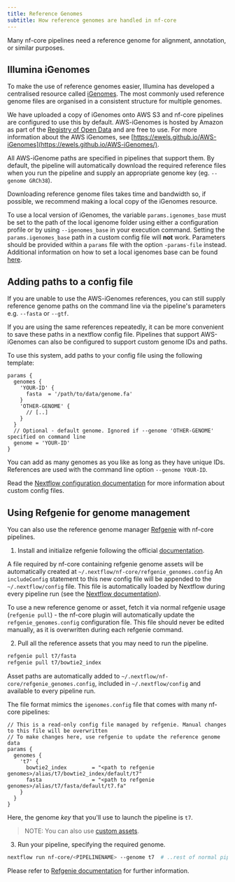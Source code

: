 ```yaml
---
title: Reference Genomes
subtitle: How reference genomes are handled in nf-core
---
```


Many nf-core pipelines need a reference genome for alignment, annotation, or similar purposes.

## Illumina iGenomes

To make the use of reference genomes easier, Illumina has developed a centralised resource called [iGenomes](https://support.illumina.com/sequencing/sequencing_software/igenome.html).
The most commonly used reference genome files are organised in a consistent structure for multiple genomes.

We have uploaded a copy of iGenomes onto AWS S3 and nf-core pipelines are configured to use this by default.
AWS-iGenomes is hosted by Amazon as part of the [Registry of Open Data](https://registry.opendata.aws/aws-igenomes/) and are free to use. For more information about the AWS iGenomes, see [https://ewels.github.io/AWS-iGenomes](https://ewels.github.io/AWS-iGenomes/).

All AWS-iGenome paths are specified in pipelines that support them.
By default, the pipeline will automatically download the required reference files when you run the pipeline and supply an appropriate genome key (eg. `--genome GRCh38`).

Downloading reference genome files takes time and bandwidth so, if possible, we recommend making a local copy of the iGenomes resource.

To use a local version of iGenomes, the variable `params.igenomes_base` must be set to the path of the local igenome folder using either a configuration profile or by using `--igenomes_base` in your execution command.
Setting the `params.igenomes_base` path in a custom config file will **not** work.
Parameters should be provided within a `params` file with the option `-params-file` instead.
Additional information on how to set a local igenomes base can be found [here](troubleshooting.md#using-a-local-version-of-igenomes).

## Adding paths to a config file

If you are unable to use the AWS-iGenomes references, you can still supply reference genome paths on the command line via the pipeline's parameters e.g. `--fasta` or `--gtf`.

If you are using the same references repeatedly, it can be more convenient to save these paths in a nextflow config file.
Pipelines that support AWS-iGenomes can also be configured to support custom genome IDs and paths.

To use this system, add paths to your config file using the following template:

```nextflow
params {
  genomes {
    'YOUR-ID' {
      fasta  = '/path/to/data/genome.fa'
    }
    'OTHER-GENOME' {
      // [..]
    }
  }
  // Optional - default genome. Ignored if --genome 'OTHER-GENOME' specified on command line
  genome = 'YOUR-ID'
}
```

You can add as many genomes as you like as long as they have unique IDs.
References are used with the command line option `--genome YOUR-ID`.

Read the [Nextflow configuration documentation](configuration.md) for more information about custom config files.

## Using Refgenie for genome management

You can also use the reference genome manager [Refgenie](http://refgenie.databio.org/en/latest/overview/) with nf-core pipelines.

1. Install and initialize refgenie following the official [documentation](http://refgenie.databio.org/en/latest/install/).

A file required by nf-core containing refgenie genome assets will be automatically created at `~/.nextflow/nf-core/refgenie_genomes.config`
An `includeConfig` statement to this new config file will be appended to the `~/.nextflow/config` file. This file is automatically loaded by Nextflow during every pipeline run (see the [Nextflow documentation](https://nextflow.io/docs/latest/config.html)).

To use a new reference genome or asset, fetch it via normal refgenie usage (`refgenie pull`) - the nf-core plugin will automatically update the `refgenie_genomes.config` configuration file.
This file should never be edited manually, as it is overwritten during each refgenie command.

2. Pull all the reference assets that you may need to run the pipeline.

```bash
refgenie pull t7/fasta
refgenie pull t7/bowtie2_index
```

Asset paths are automatically added to `~/.nextflow/nf-core/refgenie_genomes.config`, included in `~/.nextflow/config` and available to every pipeline run.

The file format mimics the `igenomes.config` file that comes with many nf-core pipelines:

```nextflow
// This is a read-only config file managed by refgenie. Manual changes to this file will be overwritten
// To make changes here, use refgenie to update the reference genome data
params {
  genomes {
    't7' {
      bowtie2_index        = "<path to refgenie genomes>/alias/t7/bowtie2_index/default/t7"
      fasta                = "<path to refgenie genomes>/alias/t7/fasta/default/t7.fa"
    }
  }
}
```

Here, the genome _key_ that you'll use to launch the pipeline is `t7`.

> NOTE: You can also use [custom assets](http://refgenie.databio.org/en/latest/custom_assets/).

3. Run your pipeline, specifying the required genome.

```bash
nextflow run nf-core/<PIPELINENAME> --genome t7  # ..rest of normal pipeline flags..
```

Please refer to [Refgenie documentation](http://refgenie.databio.org/en/latest/) for further information.
